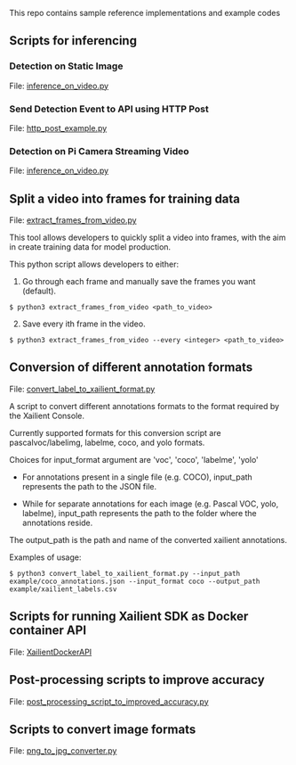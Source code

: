This repo contains sample reference implementations and example codes

## Scripts for inferencing

### Detection on Static Image

File: [inference_on_video.py](https://github.com/XailientPublic/example_scripts/blob/master/inference_on_video.py)

### Send Detection Event to API using HTTP Post

File: [http_post_example.py](https://github.com/XailientPublic/example_scripts/blob/master/http_post_example.py)


### Detection on Pi Camera Streaming Video

File: [inference_on_video.py](https://github.com/XailientPublic/example_scripts/blob/master/inference_using_raspberrypi_camera.py)

## Split a video into frames for training data

File: [extract_frames_from_video.py](https://github.com/XailientPublic/example_scripts/blob/master/extract_frames_from_video.py)

This tool allows developers to quickly split a video into frames,
with the aim in create training data for model production.

This python script allows developers to either:

1. Go through each frame and manually save the frames you want (default).

`$ python3 extract_frames_from_video <path_to_video>`

2. Save every ith frame in the video.

`$ python3 extract_frames_from_video --every <integer> <path_to_video>`


## Conversion of different annotation formats

File: [convert_label_to_xailient_format.py](https://github.com/XailientPublic/example_scripts/blob/master/convert_label_to_xailient_format.py)

A script to convert different annotations formats to the format required by the Xailient Console.

Currently supported formats for this conversion script are pascalvoc/labelimg, labelme, coco, and yolo formats.

Choices for input_format argument are 'voc', 'coco', 'labelme', 'yolo'

- For annotations present in a single file (e.g. COCO), input_path represents the path to the JSON file. 

- While for separate annotations for each image (e.g. Pascal VOC, yolo, labelme), input_path represents
the path to the folder where the annotations reside.

The output_path is the path and name of the converted xailient annotations.

Examples of usage:

`$ python3 convert_label_to_xailient_format.py --input_path example/coco_annotations.json --input_format coco --output_path example/xailient_labels.csv`

## Scripts for running Xailient SDK as Docker container API

File: [XailientDockerAPI](https://github.com/XailientPublic/example_scripts/blob/master/XailientDockerAPI/docker_x86_64)

## Post-processing scripts to improve accuracy

File: [post_processing_script_to_improved_accuracy.py](https://github.com/XailientPublic/example_scripts/blob/master/post_processing_script_to_improved_accuracy.py)

## Scripts to convert image formats

File: [png_to_jpg_converter.py](https://github.com/XailientPublic/example_scripts/blob/master/png_to_jpg_converter.py)